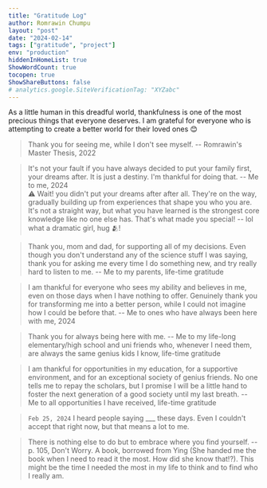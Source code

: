 ```yaml
---
title: "Gratitude Log"
author: Romrawin Chumpu
layout: "post"
date: "2024-02-14"
tags: ["gratitude", "project"]
env: "production"
hiddenInHomeList: true
ShowWordCount: true
tocopen: true
ShowShareButtons: false
# analytics.google.SiteVerificationTag: "XYZabc"
---
```


As a little human in this dreadful world, thankfulness is one of the most precious things that everyone deserves. I am grateful for everyone who is attempting to create a better world for their loved ones 😊

> Thank you for seeing me, while I don't see myself. -- Romrawin's Master Thesis, 2022

> It's not your fault if you have always decided to put your family first, your dreams after. It is just a destiny. I'm thankful for doing that. -- Me to me, 2024 <br>
> ⚠️ Wait! you didn't put your dreams after after all. They're on the way, gradually building up from experiences that shape you who you are. It's not a straight way, but what you have learned is the strongest core knowledge like no one else has. That's what made you special! -- lol what a dramatic girl, hug 🫂!

> Thank you, mom and dad, for supporting all of my decisions. Even though you don't understand any of the science stuff I was saying, thank you for asking me every time I do something new, and try really hard to listen to me. -- Me to my parents, life-time gratitude

> I am thankful for everyone who sees my ability and believes in me, even on those days when I have nothing to offer. Genuinely thank you for transforming me into a better person, while I could not imagine how I could be before that. -- Me to ones who have always been here with me, 2024

> Thank you for always being here with me. -- Me to my life-long elementary/high school and uni friends who, whenever I need them, are always the same genius kids I know, life-time gratitude

> I am thankful for opportunities in my education, for a supportive environment, and for an exceptional society of genius friends. No one tells me to repay the scholars, but I promise I will be a little hand to foster the next generation of a good society until my last breath. -- Me to all opportunities I have received, life-time gratitude

> `Feb 25, 2024` I heard people saying ___ these days. Even I couldn't accept that right now, but that means a lot to me. 

> There is nothing else to do but to embrace where you find yourself. -- p. 105, Don't Worry. A book, borrowed from Ying (She handed me the book when I need to read it the most. How did she know that!?). This might be the time I needed the most in my life to think and to find who I really am.